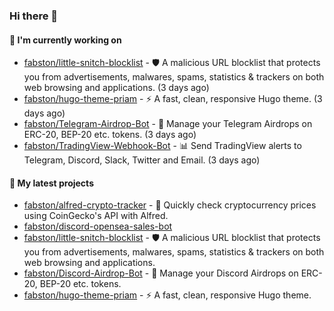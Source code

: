 ### Hi there 👋

#### 👷 I'm currently working on

- [fabston/little-snitch-blocklist](https://github.com/fabston/little-snitch-blocklist) - 🛡 A malicious URL blocklist that protects you from advertisements, malwares, spams, statistics &amp; trackers on both web browsing and applications. (3 days ago)
- [fabston/hugo-theme-priam](https://github.com/fabston/hugo-theme-priam) - ⚡️ A fast, clean, responsive Hugo theme. (3 days ago)
- [fabston/Telegram-Airdrop-Bot](https://github.com/fabston/Telegram-Airdrop-Bot) - 🎈 Manage your Telegram Airdrops on ERC-20, BEP-20 etc. tokens. (3 days ago)
- [fabston/TradingView-Webhook-Bot](https://github.com/fabston/TradingView-Webhook-Bot) - 📊 Send TradingView alerts to Telegram, Discord, Slack, Twitter and Email.  (3 days ago)

#### 🌱 My latest projects

- [fabston/alfred-crypto-tracker](https://github.com/fabston/alfred-crypto-tracker) - 💸 Quickly check cryptocurrency prices using CoinGecko&#39;s API with Alfred.
- [fabston/discord-opensea-sales-bot](https://github.com/fabston/discord-opensea-sales-bot)
- [fabston/little-snitch-blocklist](https://github.com/fabston/little-snitch-blocklist) - 🛡 A malicious URL blocklist that protects you from advertisements, malwares, spams, statistics &amp; trackers on both web browsing and applications.
- [fabston/Discord-Airdrop-Bot](https://github.com/fabston/Discord-Airdrop-Bot) - 🎈 Manage your Discord Airdrops on ERC-20, BEP-20 etc. tokens.
- [fabston/hugo-theme-priam](https://github.com/fabston/hugo-theme-priam) - ⚡️ A fast, clean, responsive Hugo theme.